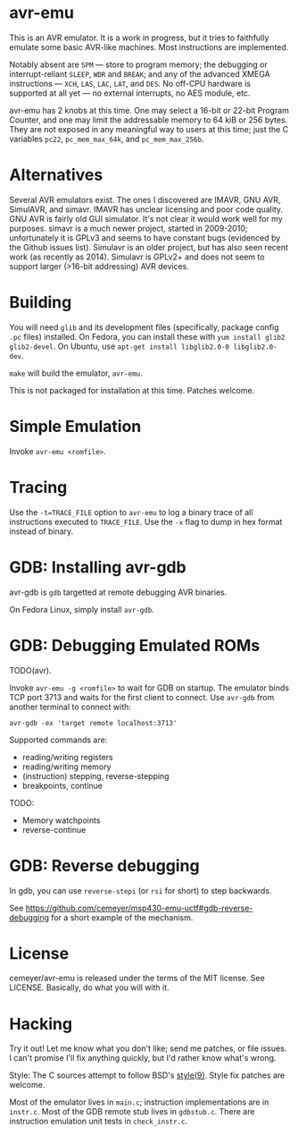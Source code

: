 avr-emu
=======

This is an AVR emulator. It is a work in progress, but it tries to faithfully
emulate some basic AVR-like machines. Most instructions are implemented.

Notably absent are `SPM` — store to program memory; the debugging or
interrupt-reliant `SLEEP`, `WDR` and `BREAK`; and any of the advanced XMEGA
instructions — `XCH`, `LAS`, `LAC`, `LAT`, and `DES`. No off-CPU hardware is
supported at all yet — no external interrupts, no AES module, etc.

avr-emu has 2 knobs at this time. One may select a 16-bit or 22-bit Program
Counter, and one may limit the addressable memory to 64 kiB or 256 bytes. They
are not exposed in any meaningful way to users at this time; just the C
variables `pc22`, `pc_mem_max_64k`, and `pc_mem_max_256b`.

Alternatives
============

Several AVR emulators exist. The ones I discovered are IMAVR, GNU AVR,
SimulAVR, and simavr. IMAVR has unclear licensing and poor code quality. GNU
AVR is fairly old GUI simulator. It's not clear it would work well for my
purposes. simavr is a much newer project, started in 2009-2010; unfortunately
it is GPLv3 and seems to have constant bugs (evidenced by the Github issues
list). Simulavr is an older project, but has also seen recent work (as recently
as 2014). Simulavr is GPLv2+ and does not seem to support larger (>16-bit
addressing) AVR devices.

Building
========

You will need `glib` and its development files (specifically, package config
`.pc` files) installed. On Fedora, you can install these with `yum install
glib2 glib2-devel`. On Ubuntu, use `apt-get install libglib2.0-0
libglib2.0-dev`.

`make` will build the emulator, `avr-emu`.

This is not packaged for installation at this time. Patches welcome.

Simple Emulation
================

Invoke `avr-emu <romfile>`.

Tracing
=======

Use the `-t=TRACE_FILE` option to `avr-emu` to log a binary trace of all
instructions executed to `TRACE_FILE`. Use the `-x` flag to dump in hex format
instead of binary.

GDB: Installing avr-gdb
==========================

avr-gdb is `gdb` targetted at remote debugging AVR binaries.

On Fedora Linux, simply install `avr-gdb`.

GDB: Debugging Emulated ROMs
============================

TODO(avr).

Invoke `avr-emu -g <romfile>` to wait for GDB on startup. The emulator binds
TCP port 3713 and waits for the first client to connect. Use `avr-gdb` from
another terminal to connect with:

    avr-gdb -ex 'target remote localhost:3713'

Supported commands are:
* reading/writing registers
* reading/writing memory
* (instruction) stepping, reverse-stepping
* breakpoints, continue

TODO:
* Memory watchpoints
* reverse-continue

GDB: Reverse debugging
======================

In gdb, you can use `reverse-stepi` (or `rsi` for short) to step backwards.

See https://github.com/cemeyer/msp430-emu-uctf#gdb-reverse-debugging for a
short example of the mechanism.

License
=======

cemeyer/avr-emu is released under the terms of the MIT license. See LICENSE.
Basically, do what you will with it.

Hacking
=======

Try it out! Let me know what you don't like; send me patches, or file issues. I
can't promise I'll fix anything quickly, but I'd rather know what's wrong.

Style: The C sources attempt to follow BSD's
[style(9)](http://www.freebsd.org/cgi/man.cgi?query=style&sektion=9). Style fix
patches are welcome.

Most of the emulator lives in `main.c`; instruction implementations are in
`instr.c`. Most of the GDB remote stub lives in `gdbstub.c`. There are
instruction emulation unit tests in `check_instr.c`.
